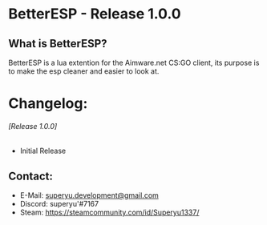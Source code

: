 # BetterESP - Release 1.0.0

## What is BetterESP?
BetterESP is a lua extention for the Aimware.net CS:GO client, its purpose is to make the esp cleaner and easier to look at.

# Changelog:

###### [Release 1.0.0]
* Initial Release

## Contact:
* E-Mail: superyu.development@gmail.com
* Discord: superyu'#7167
* Steam: https://steamcommunity.com/id/Superyu1337/
